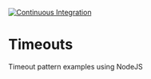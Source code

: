 [![Continuous Integration](https://github.com/kaiosilveira/nodejs-timeouts/actions/workflows/ci.yml/badge.svg)](https://github.com/kaiosilveira/nodejs-timeouts/actions/workflows/ci.yml)

# Timeouts

Timeout pattern examples using NodeJS
